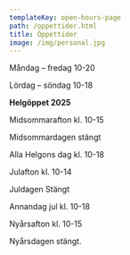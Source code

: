 ```yaml
---
templateKey: open-hours-page
path: /oppettider.html
title: Öppettider
image: /img/personal.jpg
---
```

Måndag – fredag 10-20

Lördag – söndag 10-18

**Helgöppet 2025**

M﻿idsommarafton kl. 10-15

M﻿idsommardagen stängt

Alla Helgons dag kl. 10-18

Julafton kl. 10-14

Juldagen Stängt

Annandag jul kl. 10-18

Nyårsafton kl. 10-15

Nyårsdagen stängt.